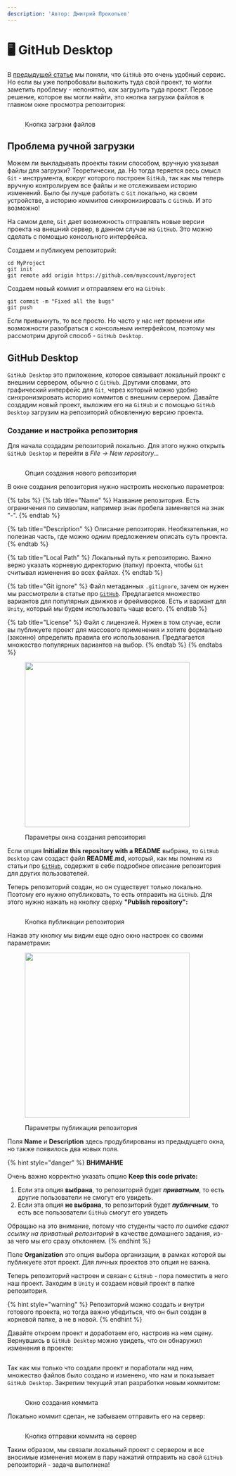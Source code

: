 ```yaml
---
description: 'Автор: Дмитрий Прокопьев'
---
```


# 🖥️ GitHub Desktop

В [предыдущей статье](https://ijunior-knowledge-base.gitbook.io/baza-znanii-yayunior/git-i-github/github) мы поняли, что `GitHub` это очень удобный сервис. Но если вы уже попробовали выложить туда свой проект, то могли заметить проблему - непонятно, как загрузить туда проект. Первое решение, которое вы могли найти, это кнопка загрузки файлов в главном окне просмотра репозитория:&#x20;

<figure><img src="../.gitbook/assets/image (7).png" alt=""><figcaption><p>Кнопка загрзки файлов</p></figcaption></figure>

## Проблема ручной загрузки

Можем ли выкладывать проекты таким способом, вручную указывая файлы для загрузки? Теоретически, да. Но тогда теряется весь смысл `Git` - инструмента, вокруг которого построен `GitHub`, так как мы теперь вручную контролируем все файлы и не отслеживаем историю изменений. Было бы лучше работать с `Git` локально, на своем устройстве, а историю коммитов синхронизировать с `GitHub`. И это возможно!

На самом деле, `Git` дает возможность отправлять новые версии проекта на внешний сервер, в данном случае на `GitHub`. Это можно сделать с помощью консольного интерфейса.

Создаем и публикуем репозиторий:

```url
cd MyProject
git init
git remote add origin https://github.com/myaccount/myproject
```

Создаем новый коммит и отправляем его на `GitHub`:

```
git commit -m "Fixed all the bugs"
git push
```

Если привыкнуть, то все просто. Но часто у нас нет времени или возможности разобраться с консольным интерфейсом, поэтому мы рассмотрим другой способ - `GitHub Desktop`.

## GitHub Desktop

`GitHub Desktop` это приложение, которое связывает локальный проект с внешним сервером, обычно с `GitHub`. Другими словами, это графический интерфейс для `Git`, через который можно удобно синхронизировать историю коммитов с внешним сервером. Давайте создадим новый проект, выложим его на `GitHub` и с помощью `GitHub Desktop` загрузим на репозиторий обновленную версию проекта.

### Создание и настройка репозитория

Для начала создадим репозиторий локально. Для этого нужно открыть `GitHub Desktop` и перейти  в _File -> New repository..._

<figure><img src="../.gitbook/assets/image (10).png" alt=""><figcaption><p>Опция создания нового репозитория</p></figcaption></figure>

В окне создания репозитория нужно настроить несколько параметров:

{% tabs %}
{% tab title="Name" %}
Название репозитория. Есть ограничения по символам, например знак пробела заменяется на знак "-".
{% endtab %}

{% tab title="Description" %}
Описание репозитория. Необязательная, но полезная часть, где можно одним предложением описать суть проекта.
{% endtab %}

{% tab title="Local Path" %}
Локальный путь к репозиторию. Важно верно указать корневую директорию (папку) проекта, чтобы `Git` считывал изменения во всех файлах.
{% endtab %}

{% tab title="Git ignore" %}
Файл метаданных `.gitignore`, зачем он нужен мы рассмотрели в статье про [`GitHub`](https://ijunior-knowledge-base.gitbook.io/baza-znanii-yayunior/git-i-github/github). Предлагается множество вариантов для популярных движков и фреймворков. Есть и вариант для `Unity`, который мы будем использовать чаще всего.
{% endtab %}

{% tab title="License" %}
Файл с лицензией. Нужен в том случае, если вы публикуете проект для массового применения и хотите формально (законно) определить правила его использования. Предлагается множество популярных вариантов на выбор.
{% endtab %}
{% endtabs %}

<figure><img src="../.gitbook/assets/image (11).png" alt="" width="375"><figcaption><p>Параметры окна создания репозитория</p></figcaption></figure>

Если опция **Initialize this repository with a README** выбрана, то `GitHub Desktop` сам создаст файл **README.md**, который, как мы помним из статьи про [`GitHub`](https://ijunior-knowledge-base.gitbook.io/baza-znanii-yayunior/git-i-github/github), содержит в себе подробное описание репозитория для других пользователей.

Теперь репозиторий создан, но он существует только локально. Поэтому его нужно опубликовать, то есть отправить на `GitHub`. Для этого нужно нажать на кнопку сверху **"Publish repository":**

<figure><img src="../.gitbook/assets/image (59).png" alt=""><figcaption><p>Кнопка публикации репозитория</p></figcaption></figure>

Нажав эту кнопку мы видим еще одно окно настроек со своими параметрами:

<div data-full-width="false">

<figure><img src="../.gitbook/assets/image (60).png" alt="" width="375"><figcaption><p>Параметры публикации репозитория</p></figcaption></figure>

</div>

Поля **Name** и **Description** здесь продублированы из предыдущего окна, но также появилось два новых поля.&#x20;

{% hint style="danger" %}
**ВНИМАНИЕ**

Очень важно корректно указать опцию **Keep this code private:**

1. Если эта опция **выбрана**, то репозиторий будет _**приватным**_, то есть другие пользователи не смогут его увидеть.
2. Если эта опция **не выбрана**, то репозиторий будет _**публичным**_, то есть все пользователи `GitHub` смогут его увидеть

Обращаю на это внимание, потому что студенты часто _по ошибке сдают ссылку на приватный репозиторий_ в качестве домашнего задания, из-за чего мы его сразу отклоняем.
{% endhint %}

Поле **Organization** это опция выбора организации, в рамках которой вы публикуете этот проект. Для личных проектов это опция не важна.

Теперь репозиторий настроен и связан с `GitHub` - пора поместить в него наш проект. Заходим в `Unity` и создаем новый проект в папке репозитория.

{% hint style="warning" %}
Репозиторий можно создать и внутри готового проекта, но тогда важно убедиться, что он был создан в корневой папке, а не в новой.
{% endhint %}

Давайте откроем проект и доработаем его, настроив на нем сцену. Вернувшись в `GitHub Desktop` можно увидеть, что он обнаружил изменения в проекте:

<figure><img src="../.gitbook/assets/image (61).png" alt=""><figcaption></figcaption></figure>

Так как мы только что создали проект и поработали над ним, множество файлов было создано и изменено, что нам и показывает `GitHub Desktop`. Закрепим текущий этап разработки новым коммитом:

<figure><img src="../.gitbook/assets/image (62).png" alt=""><figcaption><p>Окно создания коммита</p></figcaption></figure>

Локально коммит сделан, не забываем отправить его на сервер:

<figure><img src="../.gitbook/assets/image (63).png" alt=""><figcaption><p>Кнопка отправки коммита на сервер</p></figcaption></figure>

Таким образом, мы связали локальный проект с сервером и все вносимые изменения можем в пару нажатий отправить на свой `GitHub` репозиторий - задача выполнена!

